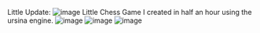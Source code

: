 Little Update:
![image](https://github.com/user-attachments/assets/4c684cd1-d46d-4c61-8e63-618654657924)
Little Chess Game I created in half an hour using the ursina engine.
![image](https://github.com/user-attachments/assets/1a8473b1-2445-497e-b5cf-9efe9afd0f87)
![image](https://github.com/user-attachments/assets/b01c78aa-bc15-4699-ac12-6a2f091d6251)
![image](https://github.com/user-attachments/assets/dbc30499-e322-4cb6-9f80-623c3cbe6e17)
